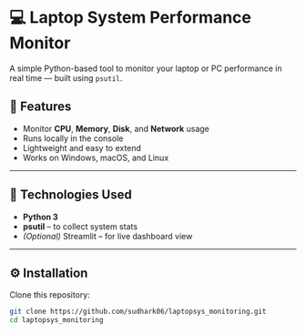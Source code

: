 # 💻 Laptop System Performance Monitor

A simple Python-based tool to monitor your laptop or PC performance in real time — built using `psutil`.

## 🚀 Features

- Monitor **CPU**, **Memory**, **Disk**, and **Network** usage  
- Runs locally in the console  
- Lightweight and easy to extend  
- Works on Windows, macOS, and Linux  

---

## 🧰 Technologies Used

- **Python 3**  
- **psutil** – to collect system stats  
- *(Optional)* Streamlit – for live dashboard view  

---

## ⚙️ Installation

Clone this repository:

```bash
git clone https://github.com/sudhark06/laptopsys_monitoring.git
cd laptopsys_monitoring
